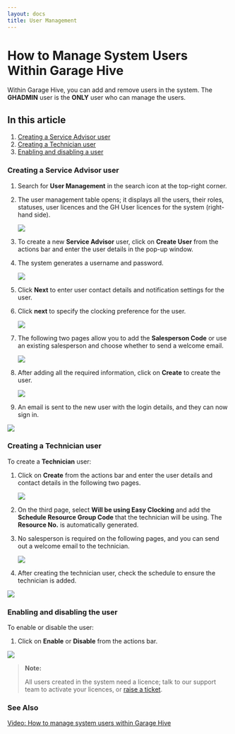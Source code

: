 ```yaml
---
layout: docs
title: User Management
---
```


#   How to Manage System Users Within Garage Hive 
Within Garage Hive, you can add and remove users in the system. The **GHADMIN** user is the **ONLY** user who can manage the users.

## In this article
1. [Creating a Service Advisor user](#creating-a-service-advisor-user)
2. [Creating a Technician user](#creating-a-technician-user)
3. [Enabling and disabling a user](#enabling-and-disabling-the-user)

### Creating a Service Advisor user
1. Search for **User Management** in the search icon at the top-right corner. 
2. The user management table opens; it displays all the users, their roles, statuses, user licences and the GH User licences for the system (right-hand side).

    ![](media/garagehive-user-management1.gif)

3. To create a new **Service Advisor** user, click on **Create User** from the actions bar and enter the user details in the pop-up window. 
4. The system generates a username and password.

    ![](media/garagehive-user-management2.gif)

5. Click **Next** to enter user contact details and notification settings for the user.
6. Click **next** to specify the clocking preference for the user.

    ![](media/garagehive-user-management3.gif)

7. The following two pages allow you to add the **Salesperson Code** or use an existing salesperson and choose whether to send a welcome email.

    ![](media/garagehive-user-management4.gif)

8. After adding all the required information, click on **Create** to create the user.

    ![](media/garagehive-user-management5.gif)

9. An email is sent to the new user with the login details, and they can now sign in.

![](media/garagehive-user-management6.png)

### Creating a Technician user
To create a **Technician** user:
1. Click on **Create** from the actions bar and enter the user details and contact details in the following two pages.

    ![](media/garagehive-user-management7.gif)

2. On the third page, select **Will be using Easy Clocking** and add the **Schedule Resource Group Code** that the technician will be using. The **Resource No.** is automatically generated. 
3. No salesperson is required on the following pages, and you can send out a welcome email to the technician.

    ![](media/garagehive-user-management8.gif)

4. After creating the technician user, check the schedule to ensure the technician is added.

![](media/garagehive-user-management9.gif)

### Enabling and disabling the user
To enable or disable the user:
1. Click on **Enable** or **Disable** from the actions bar.

![](media/garagehive-user-management10.gif)


> **Note:**
>
>All users created in the system need a licence; talk to our support team to activate your licences, or [raise a ticket](https://www.garagehive.co.uk/subs).


### **See Also**

[Video: How to manage system users within Garage Hive](https://www.youtube.com/watch?v=Icq0D8j4HIc)